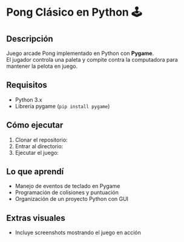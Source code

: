 # Pong Clásico en Python 🕹️

## Descripción
Juego arcade Pong implementado en Python con **Pygame**.  
El jugador controla una paleta y compite contra la computadora para mantener la pelota en juego.

## Requisitos
- Python 3.x  
- Librería pygame (`pip install pygame`)  

## Cómo ejecutar
1. Clonar el repositorio:
2. Entrar al directorio:
3. Ejecutar el juego:

## Lo que aprendí
- Manejo de eventos de teclado en Pygame  
- Programación de colisiones y puntuación  
- Organización de un proyecto Python con GUI  

## Extras visuales
- Incluye screenshots mostrando el juego en acción
